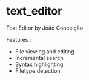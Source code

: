 # text_editor
Text Editor by João Conceição

Features :
- File viewing and editing
- Incremental search
- Syntax highlighting
- Filetype detection
